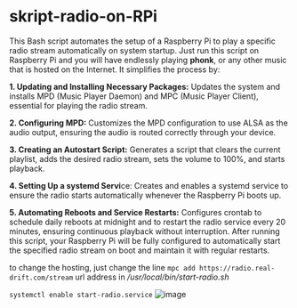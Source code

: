 # skript-radio-on-RPi
This Bash script automates the setup of a Raspberry Pi to play a specific radio stream automatically on system startup. Just run this script on Raspberry Pi and you will have endlessly playing **phonk**, or any other music that is hosted on the Internet. It simplifies the process by:

**1. Updating and Installing Necessary Packages:**
    Updates the system and installs MPD (Music Player Daemon) and MPC (Music Player Client), essential for playing the radio stream.

**2. Configuring MPD:**
    Customizes the MPD configuration to use ALSA as the audio output, ensuring the audio is routed correctly through your device.

**3. Creating an Autostart Script:**
    Generates a script that clears the current playlist, adds the desired radio stream, sets the volume to 100%, and starts playback.

**4. Setting Up a systemd Servi**ce:
    Creates and enables a systemd service to ensure the radio starts automatically whenever the Raspberry Pi boots up.

**5. Automating Reboots and Service Restarts:**
    Configures crontab to schedule daily reboots at midnight and to restart the radio service every 20 minutes, ensuring continuous playback without interruption.
After running this script, your Raspberry Pi will be fully configured to automatically start the specified radio stream on boot and maintain it with regular restarts.


to change the hosting, just change the line ```mpc add https://radio.real-drift.com/stream``` url address in _/usr/local/bin/start-radio.sh_

```systemctl enable start-radio.service```
![image](https://github.com/user-attachments/assets/1da1b9e2-f21a-4e90-8ccb-aa49e5d6fe17)

